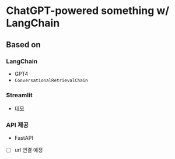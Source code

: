 # ChatGPT-powered something w/ LangChain 

## Based on
### LangChain
- GPT4
- `ConversationalRetrievalChain`
### Streamlit
- [데모](https://tnet-bot.streamlit.app/) 
### API 제공
- FastAPI
- [ ] url 연결 예정